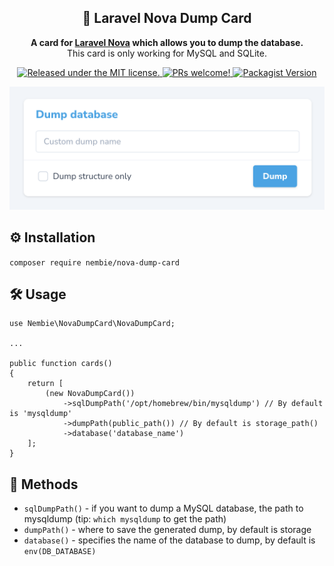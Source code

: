 <h2 align="center">
    💾 Laravel Nova Dump Card
</h2>

<p align="center">
  <strong>A card for <a href="https://nova.laravel.com/">Laravel Nova</a> which allows you to dump the database.</strong>
<br>
This card is only working for MySQL and SQLite.
</p>

<p align="center">
  <a href="https://github.com/Nembie/NovaDumpCard/blob/main/LICENSE.md">
    <img src="https://img.shields.io/badge/license-MIT-blue.svg" alt="Released under the MIT license." />
  </a>
  <a href="https://github.com/Nembie/NovaDumpCard/pulls">
    <img src="https://img.shields.io/badge/PRs-welcome-brightgreen.svg" alt="PRs welcome!" />
  </a>
  <a href="https://packagist.org/packages/nembie/nova-dump-card">
    <img src="https://img.shields.io/packagist/v/nembie/nova-dump-card" alt="Packagist Version">
  </a>
</p>

<img src="https://github.com/Nembie/NovaDumpCard/blob/main/nova-dump-card.png" alt="Test case" />

## ⚙️ Installation

```composer require nembie/nova-dump-card```

## 🛠️ Usage

```
use Nembie\NovaDumpCard\NovaDumpCard;

...

public function cards()
{
    return [
        (new NovaDumpCard())
            ->sqlDumpPath('/opt/homebrew/bin/mysqldump') // By default is 'mysqldump'
            ->dumpPath(public_path()) // By default is storage_path()
            ->database('database_name')
    ];
}

```

## 🧰 Methods

- `sqlDumpPath()` - if you want to dump a MySQL database, the path to mysqldump (tip: `which mysqldump` to get the path)
- `dumpPath()` - where to save the generated dump, by default is storage
- `database()` - specifies the name of the database to dump, by default is `env(DB_DATABASE)`
